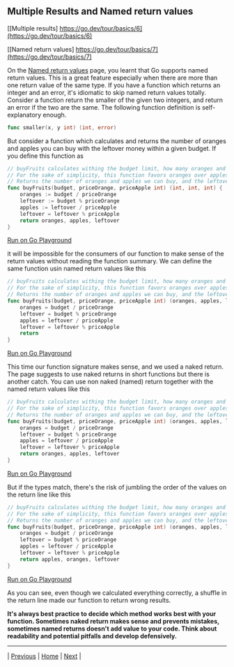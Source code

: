 ## Multiple Results and Named return values

[[Multiple results] https://go.dev/tour/basics/6](https://go.dev/tour/basics/6)

[[Named return values] https://go.dev/tour/basics/7](https://go.dev/tour/basics/7)

On the [Named return values](https://go.dev/tour/basics/7) page, you learnt that Go supports named return values. This is a great feature especially when there are more than one return value of the same type. If you have a function which returns an integer and an error, it's idiomatic to skip named return values totally. Consider a function return the smaller of the given two integers, and return an error if the two are the same. The following function definition is self-explanatory enough.
```go
func smaller(x, y int) (int, error)
```

But consider a function which calculates and returns the number of oranges and apples you can buy with the leftover money within a given budget. If you define this function as
```go
// buyFruits calculates withing the budget limit, how many oranges and apples we can buy
// For the sake of simplicity, this function favors oranges over apples
// Returns the number of oranges and apples we can buy, and the leftover money
func buyFruits(budget, priceOrange, priceApple int) (int, int, int) {
	oranges := budget / priceOrange
	leftover := budget % priceOrange
	apples := leftover / priceApple
	leftover = leftover % priceApple
	return oranges, apples, leftover
}
```
[Run on Go Playground](https://go.dev/play/p/oikoPKHEXMd)

it will be impossible for the consumers of our function to make sense of the return values without reading the function summary. We can define the same function usin named return values like this
```go
// buyFruits calculates withing the budget limit, how many oranges and apples we can buy
// For the sake of simplicity, this function favors oranges over apples
// Returns the number of oranges and apples we can buy, and the leftover money
func buyFruits(budget, priceOrange, priceApple int) (oranges, apples, leftover int) {
	oranges = budget / priceOrange
	leftover = budget % priceOrange
	apples = leftover / priceApple
	leftover = leftover % priceApple
	return
}
``` 
[Run on Go Playground](https://go.dev/play/p/PhRhgfggB7w)

This time our function signature makes sense, and we used a naked return. The page suggests to use naked returns in short functions but there is another catch. You can use non naked (named) return together with the named return values like this
```go
// buyFruits calculates withing the budget limit, how many oranges and apples we can buy
// For the sake of simplicity, this function favors oranges over apples
// Returns the number of oranges and apples we can buy, and the leftover money
func buyFruits(budget, priceOrange, priceApple int) (oranges, apples, leftover int) {
	oranges = budget / priceOrange
	leftover = budget % priceOrange
	apples = leftover / priceApple
	leftover = leftover % priceApple
	return oranges, apples, leftover
}
``` 
[Run on Go Playground](https://go.dev/play/p/Qp9bCtnOfqs)


But if the types match, there's the risk of jumbling the order of the values on the return line like this
```go
// buyFruits calculates withing the budget limit, how many oranges and apples we can buy
// For the sake of simplicity, this function favors oranges over apples
// Returns the number of oranges and apples we can buy, and the leftover money
func buyFruits(budget, priceOrange, priceApple int) (oranges, apples, leftover int) {
	oranges = budget / priceOrange
	leftover = budget % priceOrange
	apples = leftover / priceApple
	leftover = leftover % priceApple
	return apples, oranges, leftover
}
``` 
[Run on Go Playground](https://go.dev/play/p/cw3fI09z9MG)

As you can see, even though we calculated everything correctly, a shuffle in the return line made our function to return wrong results.

**It's always best practice to decide which method works best with your function. Sometimes naked return makes sense and prevents mistakes, sometimes named returns doesn't add value to your code. Think about readability and potential pitfalls and develop defensively.**

---

| [Previous](4-5.md) | [Home](../../index.md) | [Next](8-9-10.md) |